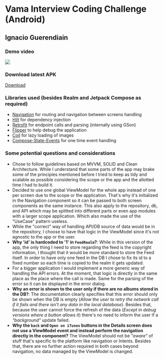 # Vama Interview Coding Challenge (Android)

## Ignacio Guerendiain

### Demo video
[![](http://img.youtube.com/vi/DWYFfzHFtM8/0.jpg)](http://www.youtube.com/watch?v=DWYFfzHFtM8)

### Download latest APK
[Download](https://github.com/iguerendiain/vamaCodingChallenge/raw/main/gradlew)

### Libraries used (besides Realm and Jetpack Compose as required)
- [Navigation](https://developer.android.com/develop/ui/compose/navigation) for routing and navigation between screens handling
- [Hilt](https://dagger.dev/hilt/) for dependency injection
- [Retrofit](https://square.github.io/retrofit/) for endpoint calls and parsing (internally using GSon)
- [Flipper](https://fbflipper.com/) to help debug the application
- [Coil](https://coil-kt.github.io/coil/compose/) for lazy loading of images
- [Compose-State-Events](https://github.com/leonard-palm/compose-state-events) for one time event handling

### Some potential questions and considerations

- Chose to follow guidelines based on MVVM, SOLID and Clean Architecture. While I understand that some parts of the app may brake some of the principles mentioned before I tried to keep as tidy and scalable as possible considering the scope or the app and the allotted time I had to build it.
- Decided to use one global ViewModel for the whole app instead of one per screen due to the scope or the application. That's why it's initialized in the Navigation component so it can be passed to both screen components as the same instance. This also apply to the repository, db, and API which may be splitted into different parts or even app modules with a larger scope application. Which also made the use of the "UseCase" pattern useless.
- While the "correct" way of handling API/DB source of data would be in the repository, I choose to have that logic in the ViewModel since it's not agnostic to the app or the user.
- **Why 'id' is hardcoded to '1' in `FeedRealm`?**: While in this version of the app, the only thing I need to store regarding the feed is the copyright information, I thought that it would be more standard to store the Feed itself. In order to have only one feed in the DB I chose to fix its id to a fixed number so each time is copied to the realm it gets updated.
- For a bigger application I would implement a more generic way of handling the API errors. At the moment, that logic is directly in the same place as the place where the call is made. Same for the parsing of the error so it can be displayed in the error dialog.
- **Why an error is shown to the user only if there are no albums stored in the DB?**: The documentation clearly specifies that this error should only be shown when the DB is empty (*Allow the user to retry the network call if it fails and there isn’t any data in the local database*). Besides that, because the user cannot force the refresh of the data (*Except in debug versions where a button allows it*) there's no need to inform the user if a *"background"* update failed.
- **Why the `back` and `Open on iTunes` buttons in the Details screen does not use a ViewModel event and instead perform the navigation directly in the component?** The ViewModel should not be *"aware"* of stuff that's specific to the platform like navigation or Intents. Besides that, there are no further action required in both cases beyond navigation, no data managed by the ViewModel is changed.